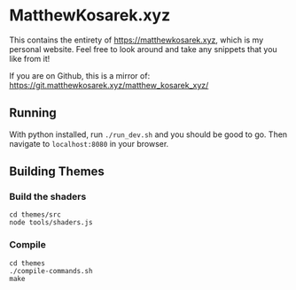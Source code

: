 # MatthewKosarek.xyz
This contains the entirety of https://matthewkosarek.xyz, which is my personal website. Feel free to look around and take any snippets that you like from it!

If you are on Github, this is a mirror of: https://git.matthewkosarek.xyz/matthew_kosarek_xyz/

## Running
With python installed, run `./run_dev.sh` and you should be good to go. Then navigate to `localhost:8080` in your browser.

## Building Themes

### Build the shaders
```
cd themes/src
node tools/shaders.js
```

### Compile
```
cd themes
./compile-commands.sh
make
```

